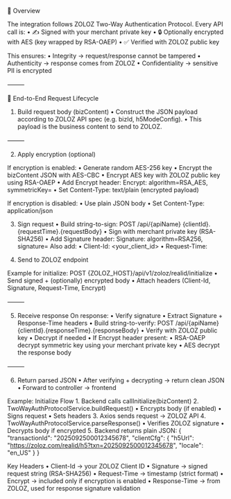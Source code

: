 📌 Overview

The integration follows ZOLOZ Two-Way Authentication Protocol.
Every API call is:
• ✍️ Signed with your merchant private key
• 🔒 Optionally encrypted with AES (key wrapped by RSA-OAEP)
• ✅ Verified with ZOLOZ public key

This ensures:
• Integrity → request/response cannot be tampered
• Authenticity → response comes from ZOLOZ
• Confidentiality → sensitive PII is encrypted

⸻

🔄 End-to-End Request Lifecycle

1. Build request body (bizContent)
   • Construct the JSON payload according to ZOLOZ API spec (e.g. bizId, h5ModeConfig).
   • This payload is the business content to send to ZOLOZ.

⸻

2. Apply encryption (optional)

If encryption is enabled:
• Generate random AES-256 key
• Encrypt the bizContent JSON with AES-CBC
• Encrypt AES key with ZOLOZ public key using RSA-OAEP
• Add Encrypt header:
Encrypt: algorithm=RSA_AES, symmetricKey=<RSA-OAEP encrypted AES key>
	•	Set Content-Type: text/plain (encrypted payload)

If encryption is disabled:
	•	Use plain JSON body
	•	Set Content-Type: application/json

3. Sign request
	•	Build string-to-sign:
  POST /api/{apiName}
  {clientId}.{requestTime}.{requestBody}
	•	Sign with merchant private key (RSA-SHA256)
	•	Add Signature header:
  Signature: algorithm=RSA256, signature=<base64>
  Also add:
	•	Client-Id: <your_client_id>
	•	Request-Time: <formatted timestamp>

4. Send to ZOLOZ endpoint

Example for initialize:
POST {ZOLOZ_HOST}/api/v1/zoloz/realid/initialize
	•	Send signed + (optionally) encrypted body
	•	Attach headers (Client-Id, Signature, Request-Time, Encrypt)

⸻

5. Receive response
On response:
	•	Verify signature
	•	Extract Signature + Response-Time headers
	•	Build string-to-verify:
  POST /api/{apiName}
  {clientId}.{responseTime}.{responseBody}
	•	Verify with ZOLOZ public key
	•	Decrypt if needed
	•	If Encrypt header present:
	•	RSA-OAEP decrypt symmetric key using your merchant private key
	•	AES decrypt the response body

⸻

6. Return parsed JSON
	•	After verifying + decrypting → return clean JSON
	•	Forward to controller → frontend


Example: Initialize Flow
	1.	Backend calls callInitialize(bizContent)
	2.	TwoWayAuthProtocolService.buildRequest()
	•	Encrypts body (if enabled)
	•	Signs request
	•	Sets headers
	3.	Axios sends request → ZOLOZ API
	4.	TwoWayAuthProtocolService.parseResponse()
    •	Verifies ZOLOZ signature
    •	Decrypts body if encrypted
	5.	Backend returns plain JSON:
  {
  "transactionId": "2025092500012345678",
  "clientCfg": {
    "h5Url": "https://zoloz.com/realid/h5?txn=2025092500012345678",
    "locale": "en_US"
  }
}

 Key Headers
	•	Client-Id → your ZOLOZ Client ID
	•	Signature → signed request string (RSA-SHA256)
	•	Request-Time → timestamp (strict format)
	•	Encrypt → included only if encryption is enabled
	•	Response-Time → from ZOLOZ, used for response signature validation